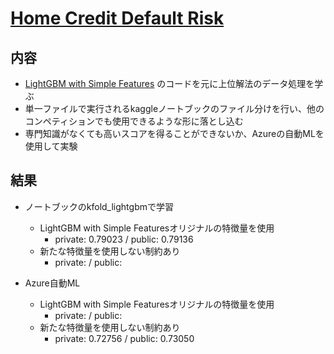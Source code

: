 # [Home Credit Default Risk](https://www.kaggle.com/competitions/home-credit-default-risk)

## 内容

* [LightGBM with Simple Features](https://www.kaggle.com/code/jsaguiar/lightgbm-with-simple-features) のコードを元に上位解法のデータ処理を学ぶ
* 単一ファイルで実行されるkaggleノートブックのファイル分けを行い、他のコンペティションでも使用できるような形に落とし込む
* 専門知識がなくても高いスコアを得ることができないか、Azureの自動MLを使用して実験

## 結果

* ノートブックのkfold_lightgbmで学習
  * LightGBM with Simple Featuresオリジナルの特徴量を使用
    * private: 0.79023 / public: 0.79136
  * 新たな特徴量を使用しない制約あり
    * private:  / public: 

* Azure自動ML
  * LightGBM with Simple Featuresオリジナルの特徴量を使用
    * private:  / public: 
  * 新たな特徴量を使用しない制約あり
    * private: 0.72756 / public: 0.73050
